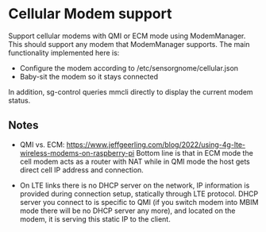 Cellular Modem support
======================

Support cellular modems with QMI or ECM mode using ModemManager.
This should support any modem that ModemManager supports.
The main functionality implemented here is:

- Configure the modem according to /etc/sensorgnome/cellular.json
- Baby-sit the modem so it stays connected

In addition, sg-control queries mmcli directly to display the current modem status.

## Notes

- QMI vs. ECM: https://www.jeffgeerling.com/blog/2022/using-4g-lte-wireless-modems-on-raspberry-pi
  Bottom line is that in ECM mode the cell modem acts as a router with NAT while in
  QMI mode the host gets direct cell IP address and connection.

- On LTE links there is no DHCP server on the network, IP information is provided during connection
  setup, statically through LTE protocol.
  DHCP server you connect to is specific to QMI (if you switch modem into MBIM mode there will be
  no DHCP server any more), and located on the modem, it is serving this static IP to the client.


